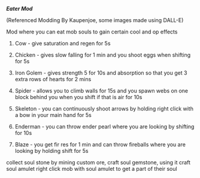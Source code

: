 ***Eater Mod***

(Referenced Modding By Kaupenjoe, some images made using DALL-E)

Mod where you can eat mob souls to gain certain cool and op effects

1. Cow - give saturation and regen for 5s

2. Chicken - gives slow falling for 1 min and you shoot eggs when shifting for 5s
   
3. Iron Golem - gives strength 5 for 10s and absorption so that you get 3 extra rows of hearts for 2 mins
   
4. Spider - allows you to climb walls for 15s and you spawn webs on one block behind you when you shift if that is air for 10s
   
5. Skeleton - you can continuously shoot arrows by holding right click with a bow in your main hand for 5s
   
6. Enderman - you can throw ender pearl where you are looking by shifting for 10s
    
7. Blaze - you get fir res for 1 min and can throw fireballs where you are looking by holding shift for 5s

collect soul stone by mining custom ore, craft soul gemstone, using it craft soul amulet
right click mob with soul amulet to get a part of their soul
